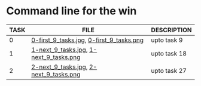 # Command line for the win

| TASK | FILE                                                                                       | DESCRIPTION |
| ---- | ------------------------------------------------------------------------------------------ | ------------ |
| 0    | [0-first_9_tasks.jpg](./0-first_9_tasks.jpg), [0-first_9_tasks.png](./0-first_9_tasks.png) | upto task 9  |
| 1    | [1-next_9_tasks.jpg](./1-next_9_tasks.jpg), [1-next_9_tasks.png](./1-next_9_tasks.png)     | upto task 18 |
| 2    | [2-next_9_tasks.jpg](./2-next_9_tasks.jpg), [2-next_9_tasks.png](./2-next_9_tasks.png)     | upto task 27 |

